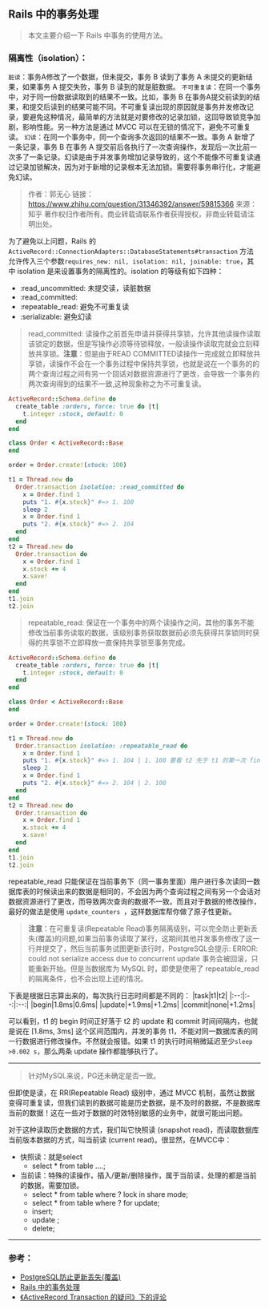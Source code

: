 ## Rails 中的事务处理

> 本文主要介绍一下 Rails 中事务的使用方法。

### 隔离性（isolation）：
`脏读`：事务A修改了一个数据，但未提交，事务 B 读到了事务 A 未提交的更新结果，如果事务 A 提交失败，事务 B 读到的就是脏数据。
`不可重复读`：在同一个事务中，对于同一份数据读取到的结果不一致。比如，事务 B 在事务A提交前读到的结果，和提交后读到的结果可能不同。不可重复读出现的原因就是事务并发修改记录，要避免这种情况，最简单的方法就是对要修改的记录加锁，这回导致锁竞争加剧，影响性能。另一种方法是通过 MVCC 可以在无锁的情况下，避免不可重复读。
`幻读`：在同一个事务中，同一个查询多次返回的结果不一致。事务 A 新增了一条记录，事务 B 在事务 A 提交前后各执行了一次查询操作，发现后一次比前一次多了一条记录。幻读是由于并发事务增加记录导致的，这个不能像不可重复读通过记录加锁解决，因为对于新增的记录根本无法加锁。需要将事务串行化，才能避免幻读。

>作者：郭无心
>链接：https://www.zhihu.com/question/31346392/answer/59815366
>来源：知乎
>著作权归作者所有。商业转载请联系作者获得授权，非商业转载请注明出处。

为了避免以上问题，Rails 的 `ActiveRecord::ConnectionAdapters::DatabaseStatements#transaction` 方法允许传入三个参数`requires_new: nil, isolation: nil, joinable: true`，其中 isolation 是来设置事务的隔离性的。isolation 的等级有如下四种：
- :read_uncommitted: 未提交读，读脏数据
- :read_committed:
- :repeatable_read: 避免不可重复读
- :serializable: 避免幻读

> read_committed: 读操作之前首先申请并获得共享锁，允许其他读操作读取该锁定的数据，但是写操作必须等待锁释放，一般读操作读取完就会立刻释放共享锁。**注意**：但是由于READ COMMITTED读操作一完成就立即释放共享锁，读操作不会在一个事务过程中保持共享锁，也就是说在一个事务的的两个查询过程之间有另一个回话对数据资源进行了更改，会导致一个事务的两次查询得到的结果不一致,这种现象称之为不可重复读。
```ruby
ActiveRecord::Schema.define do
  create_table :orders, force: true do |t|
    t.integer :stock, default: 0
  end
end

class Order < ActiveRecord::Base
end

order = Order.create!(stock: 100)

t1 = Thread.new do
  Order.transaction isolation: :read_committed do
    x = Order.find 1
    puts "1. #{x.stock}" #=> 1. 100
    sleep 2
    x = Order.find 1
    puts "2. #{x.stock}" #=> 2. 104
  end
end
t2 = Thread.new do
  Order.transaction do
    x = Order.find 1
    x.stock += 4
    x.save!
  end
end
t1.join
t2.join
```

> repeatable_read: 保证在一个事务中的两个读操作之间，其他的事务不能修改当前事务读取的数据，该级别事务获取数据前必须先获得共享锁同时获得的共享锁不立即释放一直保持共享锁至事务完成。
```ruby
ActiveRecord::Schema.define do
  create_table :orders, force: true do |t|
    t.integer :stock, default: 0
  end
end

class Order < ActiveRecord::Base
end

order = Order.create!(stock: 100)

t1 = Thread.new do
  Order.transaction isolation: :repeatable_read do
    x = Order.find 1
    puts "1. #{x.stock}" #=> 1. 104 | 1. 100 要看 t2 先于 t1 的第一次 find 还是后于。先于是 104，后于是 100。
    sleep 2
    x = Order.find 1
    puts "2. #{x.stock}" #=> 2. 104 | 2. 100
  end
end
t2 = Thread.new do
  Order.transaction do
    x = Order.find 1
    x.stock += 4
    x.save!
  end
end
t1.join
t2.join
```

repeatable_read 只能保证在当前事务下（同一事务里面）用户进行多次读同一数据库表的时候读出来的数据是相同的，不会因为两个查询过程之间有另一个会话对数据资源进行了更改，而导致两次查询的数据不一致。而且对于数据的修改操作，最好的做法是使用 `update_counters `，这样数据库帮你做了原子性更新。

> **注意**：在可重复读(Repeatable Read)事务隔离级别，可以完全防止更新丢失(覆盖)的问题,如果当前事务读取了某行，这期间其他并发事务修改了这一行并提交了，然后当前事务试图更新该行时，PostgreSQL会提示: ERROR: could not serialize access due to concurrent update 事务会被回滚，只能重新开始。但是当数据库为 MySQL 时，即使是使用了 repeatable_read 的隔离条件，也不会出现上述的情况。

下表是根据日志算出来的，每次执行日志时间都是不同的：
|task|t1|t2|
|:--:|:--:|:--:|
|begin|1.8ms|0.6ms|
|update|+1.9ms|+1.2ms|
|commit|none|+1.2ms|

可以看到，t1 的 begin 时间正好落于 t2 的 update 和 commit 时间间隔内，也就是说在 [1.8ms, 3ms] 这个区间范围内，并发的事务 t1，不能对同一数据库表的同一行数据进行修改操作。不然就会报错。如果 t1 的执行时间稍微延迟至少`sleep >0.002 s`，那么两条 update 操作都能够执行了。


----
> 针对MySQL来说，PG还未确定是否一致。

但即使是读，在 RR(Repeatable Read) 级别中，通过 MVCC 机制，虽然让数据变得可重复读，但我们读到的数据可能是历史数据，是不及时的数据，不是数据库当前的数据！这在一些对于数据的时效特别敏感的业务中，就很可能出问题。

对于这种读取历史数据的方式，我们叫它快照读 (snapshot read)，而读取数据库当前版本数据的方式，叫当前读 (current read)。很显然，在MVCC中：

- 快照读：就是select
	- select * from table ....;
- 当前读：特殊的读操作，插入/更新/删除操作，属于当前读，处理的都是当前的数据，需要加锁。
	- select * from table where ? lock in share mode;
	- select * from table where ? for update;
	- insert;
	- update ;
	- delete;

----

### 参考：
- [PostgreSQL防止更新丢失(覆盖)](http://openwares.net/database/postgresql_updata_lost.html)
- [Rails 中的事务处理](https://ruby-china.org/topics/25427)
- [《ActiveRecord Transaction 的疑问》下的评论](https://ruby-china.org/topics/17321)